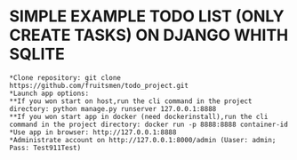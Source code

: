 # SIMPLE EXAMPLE TODO LIST (ONLY CREATE TASKS) ON DJANGO WHITH SQLITE
 ```*Clone repository: git clone https://github.com/fruitsmen/todo_project.git```  
```*Launch app options:```  
```**If you won start on host,run the cli command in the project directory: python manage.py runserver 127.0.0.1:8888```  
```**If you won start app in docker (need dockerinstall),run the cli command in the project directory: docker run -p 8888:8888 container-id```  
```*Use app in browser: http://127.0.0.1:8888```  
```*Administrate account on http://127.0.0.1:8000/admin (Uaser: admin; Pass: Test911Test)```  
